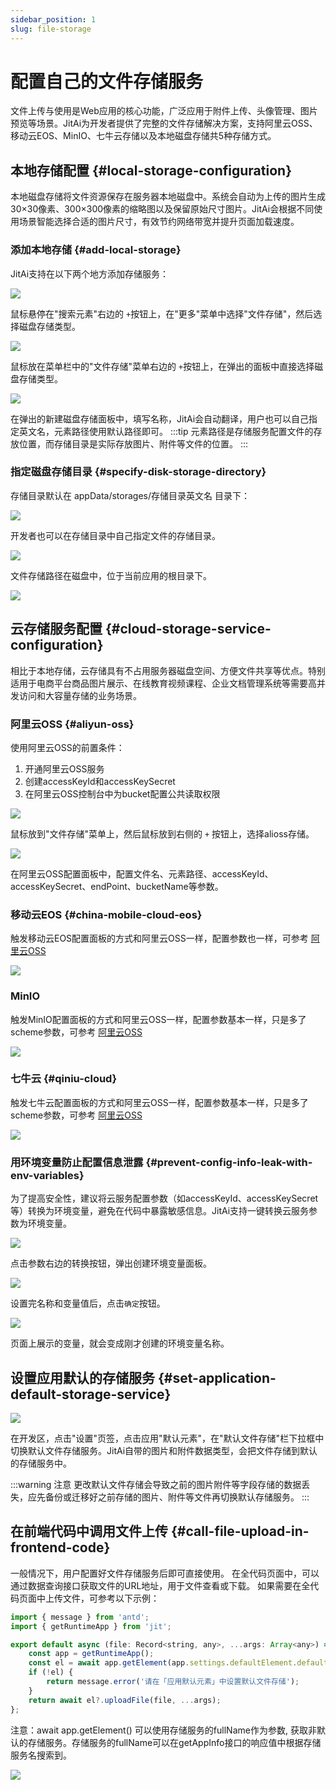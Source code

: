 ```yaml
---
sidebar_position: 1
slug: file-storage
---
```


# 配置自己的文件存储服务
文件上传与使用是Web应用的核心功能，广泛应用于附件上传、头像管理、图片预览等场景。JitAi为开发者提供了完整的文件存储解决方案，支持阿里云OSS、移动云EOS、MinIO、七牛云存储以及本地磁盘存储共5种存储方式。

## 本地存储配置 {#local-storage-configuration}
本地磁盘存储将文件资源保存在服务器本地磁盘中。系统会自动为上传的图片生成30×30像素、300×300像素的缩略图以及保留原始尺寸图片。JitAi会根据不同使用场景智能选择合适的图片尺寸，有效节约网络带宽并提升页面加载速度。

### 添加本地存储 {#add-local-storage}
JitAi支持在以下两个地方添加存储服务：

![](./img/1/2025-08-28-14-04-15.png)

鼠标悬停在"搜索元素"右边的 `+`按钮上，在"更多"菜单中选择"文件存储"，然后选择磁盘存储类型。

![](./img/1/2025-08-28-14-13-19.png)

鼠标放在菜单栏中的"文件存储"菜单右边的 `+`按钮上，在弹出的面板中直接选择磁盘存储类型。

![](./img/1/2025-08-28-15-52-02.png)

在弹出的新建磁盘存储面板中，填写名称，JitAi会自动翻译，用户也可以自己指定英文名，元素路径使用默认路径即可。
:::tip
元素路径是存储服务配置文件的存放位置，而存储目录是实际存放图片、附件等文件的位置。
:::

### 指定磁盘存储目录 {#specify-disk-storage-directory}
存储目录默认在 appData/storages/存储目录英文名 目录下：

![](./img/1/2025-08-28-14-36-52.png)

开发者也可以在存储目录中自己指定文件的存储目录。

![](./img/1/2025-08-28-14-42-22.png)

文件存储路径在磁盘中，位于当前应用的根目录下。

![](./img/1/2025-08-28-14-44-29.png)

## 云存储服务配置 {#cloud-storage-service-configuration}
相比于本地存储，云存储具有不占用服务器磁盘空间、方便文件共享等优点。特别适用于电商平台商品图片展示、在线教育视频课程、企业文档管理系统等需要高并发访问和大容量存储的业务场景。

### 阿里云OSS {#aliyun-oss} 
使用阿里云OSS的前置条件：
1. 开通阿里云OSS服务
2. 创建accessKeyId和accessKeySecret
3. 在阿里云OSS控制台中为bucket配置公共读取权限

![](./img/1/2025-08-28-15-04-57.png)

鼠标放到"文件存储"菜单上，然后鼠标放到右侧的 `+` 按钮上，选择alioss存储。

![](./img/1/2025-08-28-15-06-21.png)

在阿里云OSS配置面板中，配置文件名、元素路径、accessKeyId、accessKeySecret、endPoint、bucketName等参数。

### 移动云EOS {#china-mobile-cloud-eos}
触发移动云EOS配置面板的方式和阿里云OSS一样，配置参数也一样，可参考 [阿里云OSS](#aliyun-oss)

![](./img/1/2025-08-28-15-24-50.png)

### MinIO
触发MinIO配置面板的方式和阿里云OSS一样，配置参数基本一样，只是多了scheme参数，可参考 [阿里云OSS](#aliyun-oss)

![](./img/1/2025-08-28-15-30-20.png)
### 七牛云 {#qiniu-cloud}
触发七牛云配置面板的方式和阿里云OSS一样，配置参数基本一样，只是多了scheme参数，可参考 [阿里云OSS](#aliyun-oss)

![](./img/1/2025-08-28-15-31-17.png)

### 用环境变量防止配置信息泄露 {#prevent-config-info-leak-with-env-variables}
为了提高安全性，建议将云服务配置参数（如accessKeyId、accessKeySecret等）转换为环境变量，避免在代码中暴露敏感信息。JitAi支持一键转换云服务参数为环境变量。

![](./img/1/2025-08-28-15-16-32.png)

点击参数右边的转换按钮，弹出创建环境变量面板。

![](./img/1/2025-08-28-15-19-41.png)

设置完名称和变量值后，点击`确定`按钮。

![](./img/1/2025-08-28-15-20-32.png)

页面上展示的变量，就会变成刚才创建的环境变量名称。

## 设置应用默认的存储服务 {#set-application-default-storage-service}
![](./img/1/2025-08-28-14-47-53.png)

在开发区，点击"设置"页签，点击应用"默认元素"，在"默认文件存储"栏下拉框中切换默认文件存储服务。JitAi自带的图片和附件数据类型，会把文件存储到默认的存储服务中。

:::warning 注意
更改默认文件存储会导致之前的图片附件等字段存储的数据丢失，应先备份或迁移好之前存储的图片、附件等文件再切换默认存储服务。
:::

## 在前端代码中调用文件上传 {#call-file-upload-in-frontend-code}
一般情况下，用户配置好文件存储服务后即可直接使用。
在全代码页面中，可以通过数据查询接口获取文件的URL地址，用于文件查看或下载。
如果需要在全代码页面中上传文件，可参考以下示例：

```javascript
import { message } from 'antd';
import { getRuntimeApp } from 'jit';

export default async (file: Record<string, any>, ...args: Array<any>) => {
    const app = getRuntimeApp();
    const el = await app.getElement(app.settings.defaultElement.defaultStorage);
    if (!el) {
        return message.error('请在「应用默认元素」中设置默认文件存储');
    }
    return await el?.uploadFile(file, ...args);
};
```

注意：await app.getElement() 可以使用存储服务的fullName作为参数, 获取非默认的存储服务。存储服务的fullName可以在getAppInfo接口的响应值中根据存储服务名搜索到。

![](./img/1/2025-08-28-17-36-57.png)

